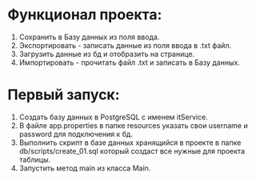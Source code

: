 Функционал проекта:
==================
1. Сохранить в Базу данных из поля ввода.
2. Экспортировать - записать данные из поля ввода в .txt файл.
3. Загрузить данные из бд и отобразить на странице.
4. Импортировать - прочитать файл .txt и записать в Базу данных.


Первый запуск:
==============
1. Создать базу данных в PostgreSQL с именем itService.
2. В файле app.properties в папке resources указать свои username и password для подключения к бд.
3. Выполнить скрипт в базе данных хранящийся в проекте в папке db/scripts/create_01.sql который создаст все нужные для проекта таблицы.
4. Запустить метод main из класса Main.